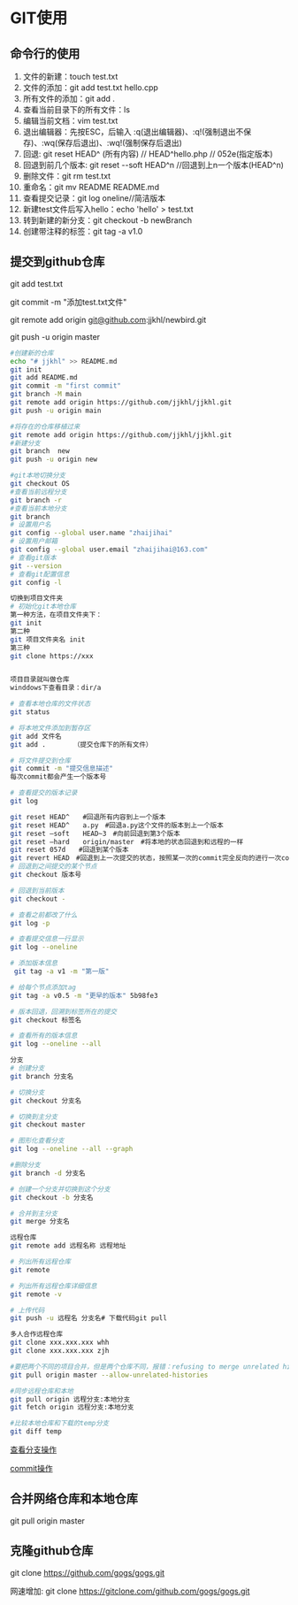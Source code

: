 # GIT使用

## 命令行的使用

1. 文件的新建：touch test.txt    
2. 文件的添加：git add test.txt hello.cpp 
3. 所有文件的添加：git add . 
4. 查看当前目录下的所有文件：ls
5. 编辑当前文档：vim test.txt
6. 退出编辑器：先按ESC，后输入 :q(退出编辑器)、:q!(强制退出不保存)、:wq(保存后退出)、:wq!(强制保存后退出)
7. 回退: git reset HEAD^ (所有内容) // HEAD^hello.php  // 052e(指定版本) 
8. 回退到前几个版本: git reset --soft HEAD^n //回退到上n一个版本(HEAD^n)
9. 删除文件：git rm test.txt
10. 重命名：git mv README README.md
11. 查看提交记录：git log oneline//简洁版本
12. 新建test文件后写入hello：echo 'hello' > test.txt
13. 转到新建的新分支：git checkout -b newBranch
14. 创建带注释的标签：git tag -a v1.0

## 提交到github仓库

git add test.txt

git commit -m "添加test.txt文件"

git remote add origin git@github.com:jjkhl/newbird.git

git push -u origin master



```bash
#创建新的仓库
echo "# jjkhl" >> README.md
git init
git add README.md
git commit -m "first commit"
git branch -M main
git remote add origin https://github.com/jjkhl/jjkhl.git
git push -u origin main

#将存在的仓库移植过来
git remote add origin https://github.com/jjkhl/jjkhl.git
#新建分支
git branch  new
git push -u origin new

#git本地切换分支
git checkout OS
#查看当前远程分支
git branch -r
#查看当前本地分支
git branch
# 设置用户名
git config --global user.name "zhaijihai" 
# 设置用户邮箱
git config --global user.email "zhaijihai@163.com" 
# 查看git版本
git --version
# 查看git配置信息
git config -l

切换到项目文件夹
# 初始化git本地仓库
第一种方法，在项目文件夹下：
git init
第二种
git 项目文件夹名 init
第三种
git clone https://xxx


项目目录就叫做仓库
winddows下查看目录：dir/a

# 查看本地仓库的文件状态
git status

# 将本地文件添加到暂存区
git add 文件名
git add .       （提交仓库下的所有文件）

# 将文件提交到仓库
git commit -m "提交信息描述"
每次commit都会产生一个版本号

# 查看提交的版本记录
git log

git reset HEAD^　　#回退所有内容到上一个版本
git reset HEAD^　　a.py　#回退a.py这个文件的版本到上一个版本
git reset –soft　　HEAD~3　#向前回退到第3个版本
git reset –hard　　origin/master　#将本地的状态回退到和远程的一样
git reset 057d　　#回退到某个版本
git revert HEAD　#回退到上一次提交的状态，按照某一次的commit完全反向的进行一次commit
# 回退到之间提交的某个节点
git checkout 版本号

# 回退到当前版本
git checkout -

# 查看之前都改了什么
git log -p

# 查看提交信息一行显示
git log --oneline

# 添加版本信息
 git tag -a v1 -m "第一版"

# 给每个节点添加tag
git tag -a v0.5 -m "更早的版本" 5b98fe3

# 版本回退，回溯到标签所在的提交
git checkout 标签名

# 查看所有的版本信息
git log --oneline --all

分支
# 创建分支
git branch 分支名

# 切换分支
git checkout 分支名

# 切换到主分支
git checkout master

# 图形化查看分支
git log --oneline --all --graph

#删除分支
git branch -d 分支名

# 创建一个分支并切换到这个分支
git checkout -b 分支名

# 合并到主分支
git merge 分支名

远程仓库
git remote add 远程名称 远程地址

# 列出所有远程仓库
git remote

# 列出所有远程仓库详细信息
git remote -v

# 上传代码
git push -u 远程名 分支名# 下载代码git pull

多人合作远程仓库
git clone xxx.xxx.xxx whh
git clone xxx.xxx.xxx zjh

#要把两个不同的项目合并，但是两个仓库不同，报错：refusing to merge unrelated histories
git pull origin master --allow-unrelated-histories

#同步远程仓库和本地
git pull origin 远程分支:本地分支
git fetch origin 远程分支:本地分支

#比较本地仓库和下载的temp分支
git diff temp
```

[查看分支操作](https://blog.csdn.net/guo_qiangqiang/article/details/88020656?utm_medium=distribute.pc_relevant.none-task-blog-2%7Edefault%7EBlogCommendFromMachineLearnPai2%7Edefault-1.base&depth_1-utm_source=distribute.pc_relevant.none-task-blog-2%7Edefault%7EBlogCommendFromMachineLearnPai2%7Edefault-1.base)

[commit操作](https://blog.csdn.net/qq_32281471/article/details/95478314)

## 合并网络仓库和本地仓库

git pull origin master

## 克隆github仓库

git clone https://github.com/gogs/gogs.git 

网速增加: git clone https://gitclone.com/github.com/gogs/gogs.git  

